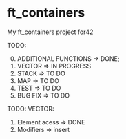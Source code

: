 # ft_containers
My ft_containers project for42

TODO:

0. ADDITIONAL FUNCTIONS -> DONE;
1. VECTOR   =>  IN PROGRESS
2. STACK    =>  TO DO
3. MAP      =>  TO DO
4. TEST     =>  TO DO
5. BUG FIX  =>  TO DO


TODO: VECTOR:

1. Element acess => DONE
2. Modifiers => insert
